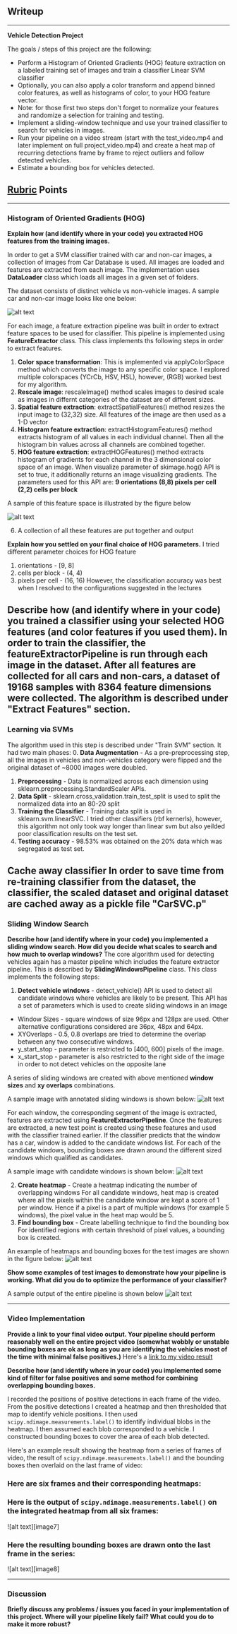 ## Writeup 
---

**Vehicle Detection Project**

The goals / steps of this project are the following:

* Perform a Histogram of Oriented Gradients (HOG) feature extraction on a labeled training set of images and train a classifier Linear SVM classifier
* Optionally, you can also apply a color transform and append binned color features, as well as histograms of color, to your HOG feature vector. 
* Note: for those first two steps don't forget to normalize your features and randomize a selection for training and testing.
* Implement a sliding-window technique and use your trained classifier to search for vehicles in images.
* Run your pipeline on a video stream (start with the test_video.mp4 and later implement on full project_video.mp4) and create a heat map of recurring detections frame by frame to reject outliers and follow detected vehicles.
* Estimate a bounding box for vehicles detected.

[//]: # (Image References)
[image1]: ./examples/car_and_noncar.png "Car and Non-Car"
[image2]: ./examples/HOG_example_1.png "HOG features"
[image3]: ./examples/sliding_windows.png "Sliding Windows"
[image4]: ./examples/test6_candidate_windows.png "Candidate Windows"
[image5]: ./examples/bboxes_and_heat.png "Bounding boxes and heatmap"
[image6]: ./examples/output.png "Output"
[video1]: ./project_video.mp4

## [Rubric](https://review.udacity.com/#!/rubrics/513/view) Points
---
### Histogram of Oriented Gradients (HOG)

**Explain how (and identify where in your code) you extracted HOG features from the training images.**

In order to get a SVM classifier trained with car and non-car images, a collection of images from Car Database is used. All images are loaded and features are extracted from each image. The implementation uses **DataLoader** class which loads all images in a given set of folders. 

The dataset consists of distinct vehicle vs non-vehicle images. A sample car and non-car image looks like one below:

![alt text][image1]

For each image, a feature extraction pipeline was built in order to extract feature spaces to be used for classifier. This pipeline is implemented using **FeatureExtractor** class. This class implements ths following steps in order to extract features.

1. **Color space transformation**: This is implemented via applyColorSpace method which converts the image to any specific color space. I explored multiple colorspaces (YCrCb, HSV, HSL), however, (RGB) worked best for my algorithm.
2. **Rescale image**: rescaleImage() method scales images to desired scale as images in differnt categories of the dataset are of different sizes. 
3. **Spatial feature extraction**: extractSpatialFeatures() method resizes the input image to (32,32) size. All features of the image are then used as a 1-D vector
4. **Histogram feature extraction**: extractHistogramFeatures() method extracts histogram of all values in each individual channel. Then all the histogram bin values across all channels are combined together. 
5. **HOG feature extraction**: extractHOGFeatures() method extracts histogram of gradients for each channel in the 3 dimensional color space of an image. When visualize parameter of skimage.hog() API is set to true, it additionally returns an image visualizing gradients. 
The parameters used for this API are:
**9 orientations**
**(8,8) pixels per cell**
**(2,2) cells per block**

A sample of this feature space is illustrated by the figure below

![alt text][image2]

6. A collection of all these features are put together and output 

**Explain how you settled on your final choice of HOG parameters.**
I tried different parameter choices for HOG feature
1. orientations - [9, 8]
2. cells per block - (4, 4)
3. pixels per cell - (16, 16)
However, the classification accuracy was best when I resolved to the configurations suggested in the lectures

**Describe how (and identify where in your code) you trained a classifier using your selected HOG features (and color features if you used them).**
In order to train the classifier, the featureExtractorPipeline is run through each image in the dataset. After all features are collected for all cars and non-cars, a dataset of 19168 samples with 8364 feature dimensions were collected. The algorithm is described under "Extract Features" section. 
---
### Learning via SVMs
The algorithm used in this step is described under "Train SVM" section. It had two main phases:
0. **Data Augmentation** - As a pre-preprocessing step, all the images in vehicles and non-vehicles category were flipped and the original dataset of ~8000 images were doubled. 
1. **Preprocessing** - Data is normalized across each dimension using sklearn.preprocessing.StandardScaler APIs. 
2. **Data Split** - sklearn.cross_validation.train_test_split is used to split the normalized data into an 80-20 split 
3. **Training the Classifier** - Training data split is used in sklearn.svm.linearSVC. I tried other classifiers (rbf kernerls), however, this algorithm not only took way longer than linear svm but also yeilded poor classification results on the test set. 
4. **Testing accuracy** - 98.53% was obtained on the 20% data which was segregated as test set. 

**Cache away classifier**
In order to save time from re-training classifier from the dataset, the classifier, the scaled dataset and original dataset are cached away as a pickle file "CarSVC.p"
---
### Sliding Window Search
**Describe how (and identify where in your code) you implemented a sliding window search.  How did you decide what scales to search and how much to overlap windows?**
The core algorithm used for detecting vehicles again has a master pipeline which includes the feature extractor pipeline. This is described by **SlidingWindowsPipeline** class. This class implements the following steps:
1. **Detect vehicle windows** - detect_vehicle() API is used to detect all candidate windows where vehicles are likely to be present. This API has a set of parameters which is used to create sliding windows in an image
* Window Sizes - square windows of size 96px and 128px are used. Other alternative configurations considered are 36px, 48px and 64px. 
* XYOverlaps - 0.5, 0.8 overlaps are tried to determine the overlap between any two consecutive windows. 
* y_start_stop - parameter is restricted to [400, 600] pixels of the image. 
* x_start_stop - parameter is also restricted to the right side of the image in order to not detect vehicles on the opposite lane 

A series of sliding windows are created with above mentioned **window sizes** and **xy overlaps** combinations. 

A sample image with annotated sliding windows is shown below:
![alt text][image3]

For each window, the corresponding segment of the image is extracted, features are extracted using **FeatureExtractorPipeline**. 
Once the features are extracted, a new test point is created using these features and used with the classifier trained earlier. If the classifier predicts that the window has a car, window is added to the candidate windows list. 
For each of the candidate windows, bounding boxes are drawn around the different sized windows which qualified as candidates. 

A sample image with candidate windows is shown below:
![alt text][image4]

2. **Create heatmap** - Create a heatmap indicating the number of overlapping windows
For all candidate windows, heat map is created where all the pixels within the candidate window are kept a score of 1 per window. Hence if a pixel is a part of multiple windows (for example 5 windows), the pixel value in the heat map would be 5. 
3. **Find bounding box** - Create labelling technique to find the bounding box
For identified regions with certain threshold of pixel values, a bounding box is created. 

An example of heatmaps and bounding boxes for the test images are shown in the figure below:
![alt text][image5]

**Show some examples of test images to demonstrate how your pipeline is working.  What did you do to optimize the performance of your classifier?**

A sample output of the entire pipeline is shown below 
![alt text][image6]

---
### Video Implementation

**Provide a link to your final video output.  Your pipeline should perform reasonably well on the entire project video (somewhat wobbly or unstable bounding boxes are ok as long as you are identifying the vehicles most of the time with minimal false positives.)**
Here's a [link to my video result](./project_video.mp4)


**Describe how (and identify where in your code) you implemented some kind of filter for false positives and some method for combining overlapping bounding boxes.**

I recorded the positions of positive detections in each frame of the video.  From the positive detections I created a heatmap and then thresholded that map to identify vehicle positions.  I then used `scipy.ndimage.measurements.label()` to identify individual blobs in the heatmap.  I then assumed each blob corresponded to a vehicle.  I constructed bounding boxes to cover the area of each blob detected.  

Here's an example result showing the heatmap from a series of frames of video, the result of `scipy.ndimage.measurements.label()` and the bounding boxes then overlaid on the last frame of video:

### Here are six frames and their corresponding heatmaps:

### Here is the output of `scipy.ndimage.measurements.label()` on the integrated heatmap from all six frames:
![alt text][image7]

### Here the resulting bounding boxes are drawn onto the last frame in the series:
![alt text][image8]



---

### Discussion
**Briefly discuss any problems / issues you faced in your implementation of this project.  Where will your pipeline likely fail?  What could you do to make it more robust?**
